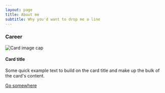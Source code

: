 ```yaml
---
layout: page
title: About me
subtitle: Why you'd want to drop me a line
---
```

### Career

<div class="card">
  <img class="card-img-top" src="http://www.atgp.net/images/logp_footer_2.png" alt="Card image cap">
  <div class="card-block">
    <h4 class="card-title">Card title</h4>
    <p class="card-text">Some quick example text to build on the card title and make up the bulk of the card's content.</p>
    <a href="#" class="btn btn-primary">Go somewhere</a>
  </div>
</div>
